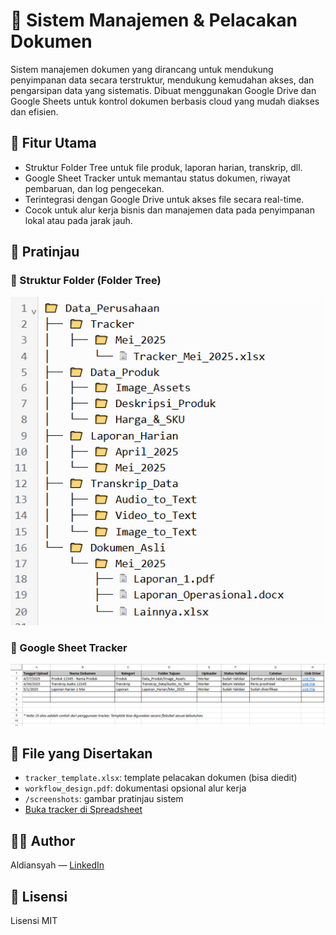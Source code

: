 # 📂 Sistem Manajemen & Pelacakan Dokumen

Sistem manajemen dokumen yang dirancang untuk mendukung penyimpanan data secara terstruktur, mendukung kemudahan akses, dan pengarsipan data yang sistematis. Dibuat menggunakan Google Drive dan Google Sheets untuk kontrol dokumen berbasis cloud yang mudah diakses dan efisien.

## 🔧 Fitur Utama

- Struktur Folder Tree untuk file produk, laporan harian, transkrip, dll.
- Google Sheet Tracker untuk memantau status dokumen, riwayat pembaruan, dan log pengecekan.
- Terintegrasi dengan Google Drive untuk akses file secara real-time.
- Cocok untuk alur kerja bisnis dan manajemen data pada penyimpanan lokal atau pada jarak jauh.

## 📖 Pratinjau

### 📁 Struktur Folder (Folder Tree)
![Folder Design](screenshots/folder_tree_design.png)

### 📝 Google Sheet Tracker
![Sheet Tracker](screenshots/sheet_tracker_example.png)

## 📁 File yang Disertakan

- `tracker_template.xlsx`: template pelacakan dokumen (bisa diedit)
- `workflow_design.pdf`: dokumentasi opsional alur kerja
- `/screenshots`: gambar pratinjau sistem
- [Buka tracker di Spreadsheet](https://docs.google.com/spreadsheets/d/1xS1zvAsaYmzlB-r0MsNtVjwtMbHi0yTm/edit?usp=sharing&ouid=107976597923095791273&rtpof=true&sd=true)

## 👨‍💻 Author
Aldiansyah — [LinkedIn](https://linkedin.com/in/aldyanns)

## 📜 Lisensi
Lisensi MIT
